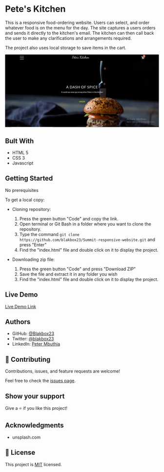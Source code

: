 # Pete's Kitchen
This is a responsive food-ordering website. Users can select, and order whatever food is on the menu for the day. 
The site captures a users orders and sends it directly to the kitchen's email. The kitchen can then call back the user to make any clarifications and arrangements required.

The project also uses local storage to save items in the cart.

![screenshot](./images/kitchen2.png)


## Bult With

- HTML 5
- CSS 3
- Javascript

## Getting Started

No prerequisites

To get a local copy:

- Cloning repository:

    1. Press the green button "Code" and copy the link.
    2. Open terminal or Git Bash in a folder where you want to clone the repository.
    3. Type the command `git clone https://github.com/blakbox23/Summit-responsive-website.git` and press "Enter"
    4. Find the "index.html" file and double click on it to display the project.

- Downloading zip file:

   1. Press the green button "Code" and press "Download ZIP"
   2. Save the file and extract it in any folder you wish
   3. Find the "index.html" file and double click on it to display the project.


## Live Demo

[Live Demo Link](https://blakbox23.github.io/pete-s_kitchen/)

## Authors
- GitHub: [@Blakbox23](https://github.com/blakbox23)
- Twitter: [@blakbox23](https://twitter.com/blakbox23)
- LinkedIn: [Peter Mbuthia](https://www.linkedin.com/in/peter-mbuthia)

## 🤝 Contributing

Contributions, issues, and feature requests are welcome!

Feel free to check the [issues page](https://github.com/blakbox23/pete-s_kitchen/issues/).

## Show your support

Give a ⭐️ if you like this project!

## Acknowledgments

- unsplash.com


## 📝 License

This project is [MIT](https://github.com/git/git-scm.com/blob/master/MIT-LICENSE.txt) licensed.


